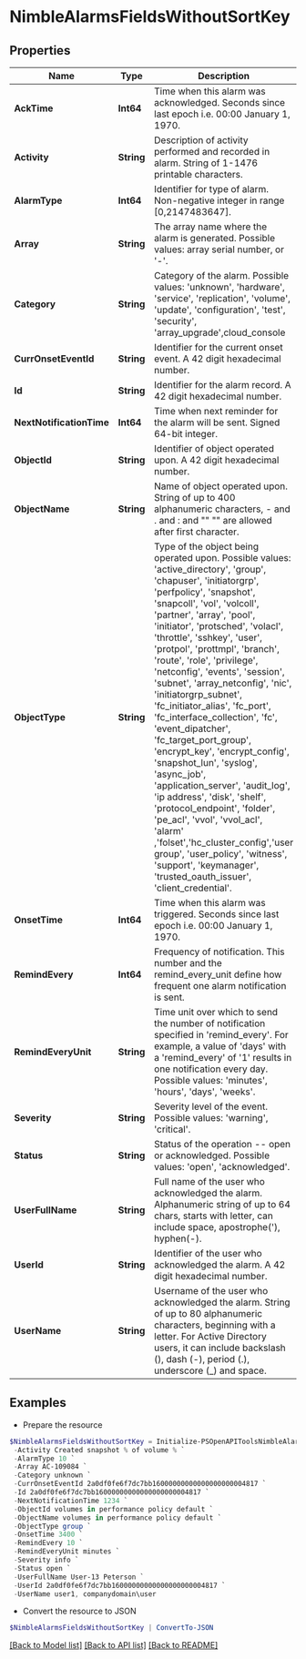 # NimbleAlarmsFieldsWithoutSortKey
## Properties

Name | Type | Description | Notes
------------ | ------------- | ------------- | -------------
**AckTime** | **Int64** | Time when this alarm was acknowledged. Seconds since last epoch i.e. 00:00 January 1, 1970. | [optional] 
**Activity** | **String** | Description of activity performed and recorded in alarm. String of 1-1476 printable characters. | [optional] 
**AlarmType** | **Int64** | Identifier for type of alarm. Non-negative integer in range [0,2147483647]. | [optional] 
**Array** | **String** | The array name where the alarm is generated.  Possible values: array serial number, or &#39;-&#39;. | [optional] 
**Category** | **String** | Category of the alarm. Possible values: &#39;unknown&#39;, &#39;hardware&#39;, &#39;service&#39;, &#39;replication&#39;, &#39;volume&#39;, &#39;update&#39;, &#39;configuration&#39;, &#39;test&#39;, &#39;security&#39;, &#39;array_upgrade&#39;,cloud_console | [optional] 
**CurrOnsetEventId** | **String** | Identifier for the current onset event. A 42 digit hexadecimal number. | [optional] 
**Id** | **String** | Identifier for the alarm record. A 42 digit hexadecimal number. | [optional] 
**NextNotificationTime** | **Int64** | Time when next reminder for the alarm will be sent. Signed 64-bit integer. | [optional] 
**ObjectId** | **String** | Identifier of object operated upon. A 42 digit hexadecimal number. | [optional] 
**ObjectName** | **String** | Name of object operated upon. String of up to 400 alphanumeric characters, - and . and : and &quot;&quot; &quot;&quot; are allowed after first character. | [optional] 
**ObjectType** | **String** | Type of the object being operated upon. Possible values: &#39;active_directory&#39;, &#39;group&#39;, &#39;chapuser&#39;, &#39;initiatorgrp&#39;, &#39;perfpolicy&#39;, &#39;snapshot&#39;, &#39;snapcoll&#39;, &#39;vol&#39;, &#39;volcoll&#39;, &#39;partner&#39;, &#39;array&#39;, &#39;pool&#39;, &#39;initiator&#39;, &#39;protsched&#39;, &#39;volacl&#39;, &#39;throttle&#39;, &#39;sshkey&#39;, &#39;user&#39;, &#39;protpol&#39;, &#39;prottmpl&#39;, &#39;branch&#39;, &#39;route&#39;, &#39;role&#39;, &#39;privilege&#39;, &#39;netconfig&#39;, &#39;events&#39;, &#39;session&#39;, &#39;subnet&#39;, &#39;array_netconfig&#39;, &#39;nic&#39;, &#39;initiatorgrp_subnet&#39;, &#39;fc_initiator_alias&#39;, &#39;fc_port&#39;, &#39;fc_interface_collection&#39;, &#39;fc&#39;, &#39;event_dipatcher&#39;, &#39;fc_target_port_group&#39;, &#39;encrypt_key&#39;, &#39;encrypt_config&#39;, &#39;snapshot_lun&#39;, &#39;syslog&#39;, &#39;async_job&#39;, &#39;application_server&#39;, &#39;audit_log&#39;, &#39;ip address&#39;, &#39;disk&#39;, &#39;shelf&#39;, &#39;protocol_endpoint&#39;, &#39;folder&#39;, &#39;pe_acl&#39;, &#39;vvol&#39;, &#39;vvol_acl&#39;, &#39;alarm&#39; ,&#39;folset&#39;,&#39;hc_cluster_config&#39;,&#39;user group&#39;, &#39;user_policy&#39;, &#39;witness&#39;, &#39;support&#39;, &#39;keymanager&#39;, &#39;trusted_oauth_issuer&#39;, &#39;client_credential&#39;. | [optional] 
**OnsetTime** | **Int64** | Time when this alarm was triggered. Seconds since last epoch i.e. 00:00 January 1, 1970. | [optional] 
**RemindEvery** | **Int64** | Frequency of notification. This number and the remind_every_unit define how frequent one alarm notification is sent. | [optional] 
**RemindEveryUnit** | **String** | Time unit over which to send the number of notification specified in &#39;remind_every&#39;. For example, a value of &#39;days&#39; with a &#39;remind_every&#39; of &#39;1&#39; results in one notification every day. Possible values: &#39;minutes&#39;, &#39;hours&#39;, &#39;days&#39;, &#39;weeks&#39;. | [optional] 
**Severity** | **String** | Severity level of the event. Possible values: &#39;warning&#39;, &#39;critical&#39;. | [optional] 
**Status** | **String** | Status of the operation -- open or acknowledged. Possible values: &#39;open&#39;, &#39;acknowledged&#39;. | [optional] 
**UserFullName** | **String** | Full name of the user who acknowledged the alarm. Alphanumeric string of up to 64 chars, starts with letter, can include space, apostrophe(&#39;), hyphen(-). | [optional] 
**UserId** | **String** | Identifier of the user who acknowledged the alarm. A 42 digit hexadecimal number. | [optional] 
**UserName** | **String** | Username of the user who acknowledged the alarm. String of up to 80 alphanumeric characters, beginning with a letter. For Active Directory users, it can include backslash (\), dash (-), period (.), underscore (_) and space. | [optional] 

## Examples

- Prepare the resource
```powershell
$NimbleAlarmsFieldsWithoutSortKey = Initialize-PSOpenAPIToolsNimbleAlarmsFieldsWithoutSortKey  -AckTime 3400 `
 -Activity Created snapshot % of volume % `
 -AlarmType 10 `
 -Array AC-109084 `
 -Category unknown `
 -CurrOnsetEventId 2a0df0fe6f7dc7bb16000000000000000000004817 `
 -Id 2a0df0fe6f7dc7bb16000000000000000000004817 `
 -NextNotificationTime 1234 `
 -ObjectId volumes in performance policy default `
 -ObjectName volumes in performance policy default `
 -ObjectType group `
 -OnsetTime 3400 `
 -RemindEvery 10 `
 -RemindEveryUnit minutes `
 -Severity info `
 -Status open `
 -UserFullName User-13 Peterson `
 -UserId 2a0df0fe6f7dc7bb16000000000000000000004817 `
 -UserName user1, companydomain\user
```

- Convert the resource to JSON
```powershell
$NimbleAlarmsFieldsWithoutSortKey | ConvertTo-JSON
```

[[Back to Model list]](../README.md#documentation-for-models) [[Back to API list]](../README.md#documentation-for-api-endpoints) [[Back to README]](../README.md)

